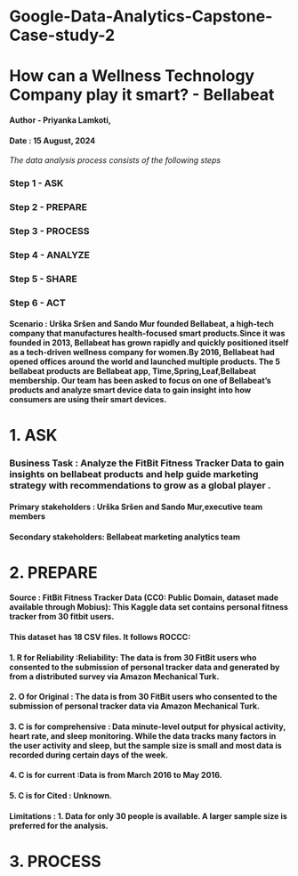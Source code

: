 # Google-Data-Analytics-Capstone-Case-study-2
# How can a Wellness Technology Company play it smart? - Bellabeat
#### Author - Priyanka Lamkoti,
#### Date : 15 August, 2024
_The data analysis process consists of the following steps_
### Step 1 - ASK 
### Step 2 - PREPARE
### Step 3 - PROCESS
### Step 4 - ANALYZE
### Step 5 - SHARE
### Step 6 - ACT
#### Scenario : Urška Sršen and Sando Mur founded Bellabeat, a high-tech company that manufactures health-focused smart products.Since it was founded in 2013, Bellabeat has grown rapidly and quickly positioned itself as a tech-driven wellness company for women.By 2016, Bellabeat had opened offices around the world and launched multiple products. The 5 bellabeat products are Bellabeat app, Time,Spring,Leaf,Bellabeat membership. Our team has been asked to focus on one of Bellabeat’s products and analyze smart device data to gain insight into how consumers are using their smart devices.
# 1. ASK 
### Business Task : Analyze the FitBit Fitness Tracker Data to gain insights on bellabeat products and help guide marketing strategy with recommendations to grow as a global player .
#### Primary stakeholders : Urška Sršen and Sando Mur,executive team members
#### Secondary stakeholders: Bellabeat marketing analytics team
# 2. PREPARE 
#### Source : FitBit Fitness Tracker Data (CC0: Public Domain, dataset made available through Mobius): This Kaggle data set contains personal fitness tracker from 30 fitbit users.
#### This dataset has 18 CSV files. It follows ROCCC:
#### 1. R for Reliability :Reliability: The data is from 30 FitBit users who consented to the submission of personal tracker data and generated by from a distributed survey via Amazon Mechanical Turk.
#### 2. O for Original : The data is from 30 FitBit users who consented to the submission of personal tracker data via Amazon Mechanical Turk.
#### 3. C is for comprehensive : Data minute-level output for physical activity, heart rate, and sleep monitoring. While the data tracks many factors in the user activity and sleep, but the sample size is small and most data is recorded during certain days of the week.
#### 4.  C is for current :Data is from March 2016 to May 2016.
#### 5. C is for Cited : Unknown.
#### Limitations : 1. Data for only 30 people is available. A larger sample size is preferred for the analysis.

# 3. PROCESS

